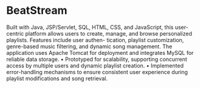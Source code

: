 # BeatStream
Built with Java, JSP/Servlet, SQL, HTML, CSS, and JavaScript, this user-
centric platform allows users to create, manage, and browse personalized playlists. Features include user authen-
tication, playlist customization, genre-based music filtering, and dynamic song management. The application uses
Apache Tomcat for deployment and integrates MySQL for reliable data storage.
• Prototyped for scalability, supporting concurrent access by multiple users and dynamic playlist creation.
• Implemented error-handling mechanisms to ensure consistent user experience during playlist modifications and
song retrieval.
